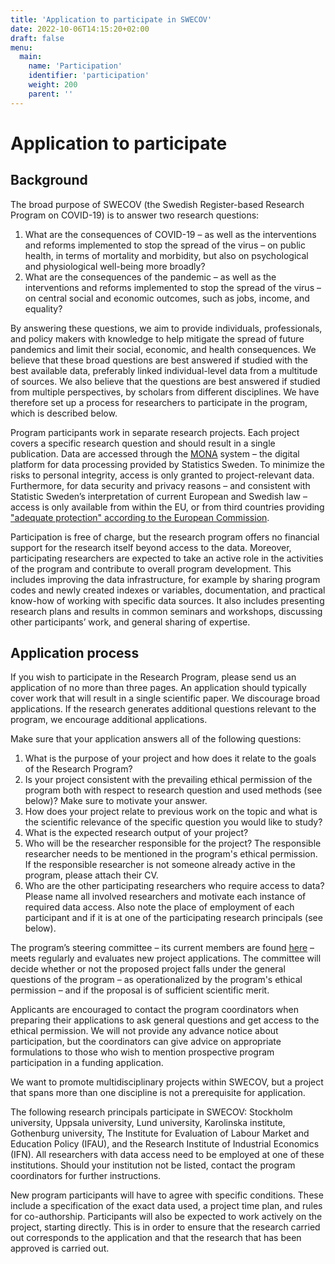 ```yaml
---
title: 'Application to participate in SWECOV'
date: 2022-10-06T14:15:20+02:00
draft: false
menu:
  main:
    name: 'Participation'
    identifier: 'participation'
    weight: 200
    parent: ''
---
```


# Application to participate

## Background

The broad purpose of SWECOV (the Swedish Register-based Research Program on COVID-19) is to answer two research questions:

  1. What are the consequences of COVID-19 – as well as the interventions and reforms implemented to stop the spread of the virus – on public health, in terms of mortality and morbidity, but also on psychological and physiological well-being more broadly?
  2. What are the consequences of the pandemic – as well as the interventions and reforms implemented to stop the spread of the virus – on central social and economic outcomes, such as jobs, income, and equality?

By answering these questions, we aim to provide individuals, professionals, and policy makers with knowledge to help mitigate the spread of future pandemics and limit their social, economic, and health consequences. We believe that these broad questions are best answered if studied with the best available data, preferably linked individual-level data from a multitude of sources. We also believe that the questions are best answered if studied from multiple perspectives, by scholars from different disciplines. We have therefore set up a process for researchers to participate in the program, which is described below.

Program participants work in separate research projects. Each project covers a specific research question and should result in a single publication. Data are accessed through the [MONA](https://www.scb.se/en/services/ordering-data-and-statistics/ordering-microdata/mona--statistics-swedens-platform-for-access-to-microdata/) system – the digital platform for data processing provided by Statistics Sweden. To minimize the risks to personal integrity, access is only granted to project-relevant data. Furthermore, for data security and privacy reasons – and consistent with Statistic Sweden’s interpretation of current European and Swedish law – access is only available from within the EU, or from third countries providing ["adequate protection" according to the European Commission](https://ec.europa.eu/info/law/law-topic/data-protection/international-dimension-data-protection/adequacy-decisions_en).

Participation is free of charge, but the research program offers no financial support for the research itself beyond access to the data. Moreover, participating researchers are expected to take an active role in the activities of the program and contribute to overall program development. This includes improving the data infrastructure, for example by sharing program codes and newly created indexes or variables, documentation, and practical know-how of working with specific data sources. It also includes presenting research plans and results in common seminars and workshops, discussing other participants’ work, and general sharing of expertise.

## Application process

If you wish to participate in the Research Program, please send us an application of no more than three pages.  An application should typically cover work that will result in a single scientific paper. We discourage broad applications. If the research generates additional questions relevant to the program, we encourage additional applications.

Make sure that your application answers all of the following questions:

  1. What is the purpose of your project and how does it relate to the goals of the Research Program?
  2. Is your project consistent with the prevailing ethical permission of the program both with respect to research question and used methods (see below)? Make sure to motivate your answer.
  3. How does your project relate to previous work on the topic and what is the scientific relevance of the specific question you would like to study?
  4. What is the expected research output of your project?
  5. Who will be the researcher responsible for the project? The responsible researcher needs to be mentioned in the program's ethical permission. If the responsible researcher is not someone already active in the program, please attach their CV.
  6. Who are the other participating researchers who require access to data? Please name all involved researchers and motivate each instance of required data access. Also note the place of employment of each participant and if it is at one of the participating research principals (see below).

The program’s steering committee – its current members are found [here](../aboutus/) – meets regularly and evaluates new project applications. The committee will decide whether or not the proposed project falls under the general questions of the program – as operationalized by the program's ethical permission – and if the proposal is of sufficient scientific merit.

Applicants are encouraged to contact the program coordinators when preparing their applications to ask general questions and get access to the ethical permission. We will not provide any advance notice about participation, but the coordinators can give advice on appropriate formulations to those who wish to mention prospective program participation in a funding application.

We want to promote multidisciplinary projects within SWECOV, but a project that spans more than one discipline is not a prerequisite for application.

The following research principals participate in SWECOV: Stockholm university, Uppsala university, Lund university, Karolinska institute, Gothenburg university, The Institute for Evaluation of Labour Market and Education Policy (IFAU), and the Research Institute of Industrial Economics (IFN). All researchers with data access need to be employed at one of these institutions. Should your institution not be listed, contact the program coordinators for further instructions.

New program participants will have to agree with specific conditions. These include a specification of the exact data used, a project time plan, and rules for co-authorship. Participants will also be expected to work actively on the project, starting directly. This is in order to ensure that the research carried out corresponds to the application and that the research that has been approved is carried out.